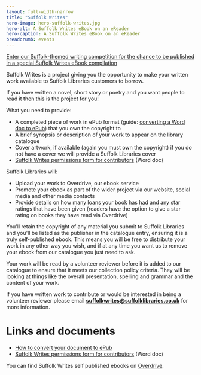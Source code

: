 ```yaml
---
layout: full-width-narrow
title: "Suffolk Writes"
hero-image: hero-suffolk-writes.jpg
hero-alt: A Suffolk Writes eBook on an eReader
hero-caption: A Suffolk Writes eBook on an eReader
breadcrumb: events
---
```


<div class="{% include /c/generic-panel.html %}">

  <p><a class="blue" href="/events-activities/suffolk-writes/suffolk-day-competition/">Enter our Suffolk-themed writing competition for the chance to be published in a special Suffolk Writes eBook compilation</a></p>

</div>

Suffolk Writes is a project giving you the opportunity to make your written work available to Suffolk Libraries customers to borrow.

If you have written a novel, short story or poetry and you want people to read it then this is the project for you!

What you need to provide:

* A completed piece of work in ePub format (guide: [converting a Word doc to ePub](/events-activities/suffolk-writes/how-to-convert-a-word-document-to-epub/)) that you own the copyright to
* A brief synopsis or description of your work to appear on the library catalogue
* Cover artwork, if available (again you must own the copyright) if you do not have a cover we will provide a Suffolk Libraries cover
* [Suffolk Writes permissions form for contributors](/assets/doc/suffolk-writes-permissions-form-for-contributors.doc) (Word doc)

Suffolk Libraries will:

* Upload your work to Overdrive, our ebook service
* Promote your ebook as part of the wider project via our website, social media and other media contacts
* Provide details on how many loans your book has had and any star ratings that have been given (readers have the option to give a star rating on books they have read via Overdrive)

You'll retain the copyright of any material you submit to Suffolk Libraries and you'll be listed as the publisher in the catalogue entry, ensuring it is a truly self-published ebook. This means you will be free to distribute your work in any other way you wish, and if at any time you want us to remove your ebook from our catalogue you just need to ask.

Your work will be read by a volunteer reviewer before it is added to our catalogue to ensure that it meets our collection policy criteria. They will be looking at things like the overall presentation, spelling and grammar and the content of your work.

If you have written work to contribute or would be interested in being a volunteer reviewer please email **suffolkwrites@suffolklibraries.co.uk** for more information.

# Links and documents

* [How to convert your document to ePub](/events-activities/suffolk-writes/how-to-convert-a-word-document-to-epub/)
* [Suffolk Writes permissions form for contributors](/assets/doc/suffolk-writes-permissions-form-for-contributors.doc) (Word doc)

You can find Suffolk Writes self published ebooks on [Overdrive](http://suffolklibraries.lib.overdrive.com).

